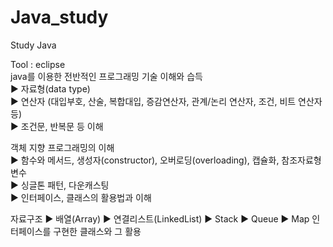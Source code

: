 # Java_study
Study Java

Tool : eclipse
<br>
java를 이용한 전반적인 프로그래밍 기술 이해와 습득
<br>
 ▶︎ 자료형(data type)
<br>
 ▶︎ 연산자 (대입부호, 산술, 복합대입, 증감연산자, 관계/논리 연산자, 조건, 비트 연산자 등)
<br>
 ▶︎ 조건문, 반복문 등 이해
<br>

객체 지향 프로그래밍의 이해
<br>
 ▶︎ 함수와 메서드, 생성자(constructor), 오버로딩(overloading), 캡슐화, 참조자료형 변수
<br>
 ▶︎ 싱글톤 패턴, 다운캐스팅
<br>
 ▶︎ 인터페이스, 클래스의 활용법과 이해
<br>

자료구조
 ▶︎ 배열(Array)
 ▶︎ 연결리스트(LinkedList)
 ▶︎ Stack
 ▶︎ Queue
 ▶︎ Map 인터페이스를 구현한 클래스와 그 활용

